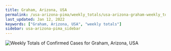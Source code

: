 ```yaml
---
title: Graham, Arizona, USA
permalink: /usa-arizona-pima/weekly_totals/usa-arizona-graham-weekly_totals.html
last_updated: Jan 12, 2022
keywords: ["Graham, Arizona, USA", "weekly totals"]
sidebar: usa-arizona-pima_sidebar
---
```


![Weekly Totals of Confirmed Cases for Graham, Arizona, USA](/covid_tracker/images/graphs/usa-arizona-graham-weekly_totals_graph.png)
